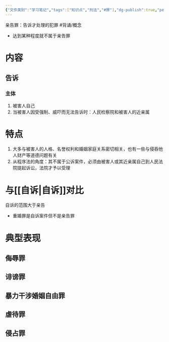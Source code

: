 ```yaml
---
{"文件类别":"学习笔记","tags":["知识点","刑法","#罪"],"dg-publish":true,"permalink":"/学习笔记studyup/刑总/亲告罪/","dgPassFrontmatter":true,"created":"2024-10-31T19:56:06.169+08:00","updated":"2024-11-01T14:32:56.649+08:00"}
---
```


亲告罪：告诉才处理的犯罪 #背诵/概念 
- 达到某种程度就不属于亲告罪
# 内容
## 告诉
### 主体
1. 被害人自己
2. 当被害人因受强制、威吓而无法告诉时：人民检察院和被害人的近亲属
# 特点
1. 大多与被害人的人格、名誉权利和婚姻家庭关系密切相关，也有一些与侵吞他人财产等道德问题有关
2. 从程序法的角度：其不属于公诉案件，必须由被害人或其近亲属自己到人民法院提起诉讼，法院才予以受理
# 与[[自诉\|自诉]]对比
自诉的范围大于亲告
- 重婚罪是自诉案件但不是亲告罪
# 典型表现
## 侮辱罪
## 诽谤罪
## 暴力干涉婚姻自由罪
## 虐待罪
## 侵占罪